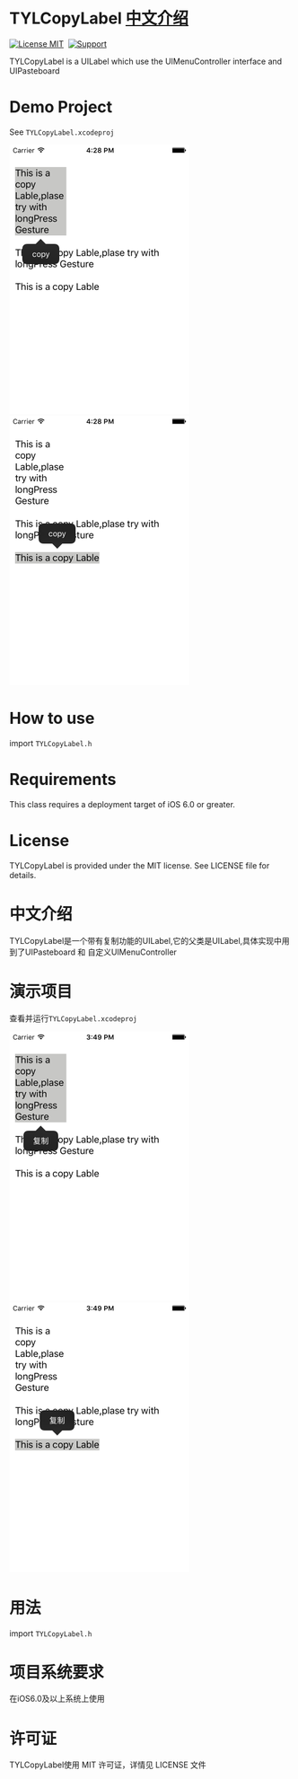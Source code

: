 # TYLCopyLabel <a href="#中文介绍">中文介绍</a>
[![License MIT](https://img.shields.io/badge/license-MIT-green.svg?style=flat)](https://github.com/lengain/TYLCopyLabel/blob/master/LICENSE)&nbsp;
[![Support](https://img.shields.io/badge/support-iOS%206%2B%20-blue.svg?style=flat)](https://www.apple.com/nl/ios/)&nbsp;

TYLCopyLabel is a UILabel which use the UIMenuController interface and UIPasteboard
# Demo Project
See `TYLCopyLabel.xcodeproj`

<img src="https://github.com/lengain/TYLCopyLabel/blob/master/Demo/Snapshots/Simulator%20Screen%20Shot%202016%E5%B9%B41%E6%9C%8812%E6%97%A5%2016.28.02.png" width="320"> <img src="https://github.com/lengain/TYLCopyLabel/blob/master/Demo/Snapshots/Simulator%20Screen%20Shot%202016%E5%B9%B41%E6%9C%8812%E6%97%A5%2016.28.12.png" width="320"><br/>
# How to use
import `TYLCopyLabel.h`
# Requirements
This class requires a deployment target of iOS 6.0 or greater.
# License
TYLCopyLabel is provided under the MIT license. See LICENSE file for details.
# 中文介绍
TYLCopyLabel是一个带有复制功能的UILabel,它的父类是UILabel,具体实现中用到了UIPasteboard 和 自定义UIMenuController
# 演示项目
查看并运行`TYLCopyLabel.xcodeproj`

<img src="https://github.com/lengain/TYLCopyLabel/blob/master/Demo/Snapshots/Simulator%20Screen%20Shot%202016%E5%B9%B41%E6%9C%8812%E6%97%A5%2015.49.28.png" width="320"> <img src="https://github.com/lengain/TYLCopyLabel/blob/master/Demo/Snapshots/Simulator%20Screen%20Shot%202016%E5%B9%B41%E6%9C%8812%E6%97%A5%2015.49.40.png" width="320"><br/>

# 用法
import `TYLCopyLabel.h`
# 项目系统要求
在iOS6.0及以上系统上使用
# 许可证
TYLCopyLabel使用 MIT 许可证，详情见 LICENSE 文件
